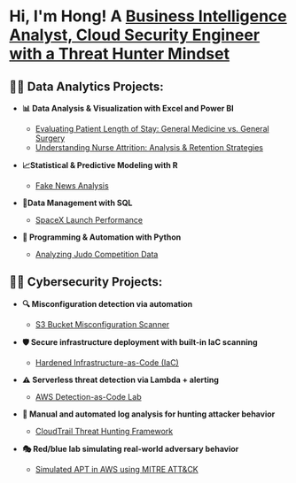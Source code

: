 <h1>Hi, I'm Hong! A <a href="https://www.linkedin.com/in/hong-t-tran/"> Business Intelligence Analyst, Cloud Security Engineer with a Threat Hunter Mindset </a>

<h2>👨‍💻 Data Analytics Projects: </h2>

- <b>📊 Data Analysis & Visualization with Excel and Power BI</b>
  - [Evaluating Patient Length of Stay: General Medicine vs. General Surgery](https://github.com/hongttran/Evaluating-Patient-Length-of-Stay-General-Medicine-vs.-General-Surgery/tree/main)
  - [Understanding Nurse Attrition: Analysis & Retention Strategies](https://github.com/hongttran/Underderstanding-Nurse-Attrition-Analysis-Retention-Strategies/tree/main)
 
- <b>📈Statistical & Predictive Modeling with R</b>
  - [Fake News Analysis](https://github.com/hongttran/Phishing-Email-Analysis)

- <b>💾Data Management with SQL </b>
  - [SpaceX Launch Performance](https://github.com/hongttran/SpaceX-Launch-Performance)

- <b>🐍 Programming & Automation with Python </b>
  - [Analyzing Judo Competition Data](https://github.com/hongttran/Analyzing-Judo-Competition-Data)

<h2>👨‍💻 Cybersecurity Projects: </h2>

- <b>🔍 Misconfiguration detection via automation</b>
  - [S3 Bucket Misconfiguration Scanner](https://github.com/hongttran/aws-s3-security-scanner)
 
- <b>🛡️ Secure infrastructure deployment with built-in IaC scanning</b>
  - [Hardened Infrastructure-as-Code (IaC)](https://github.com/hongttran/secure-aws-terraform-templates)

- <b>⚠️ Serverless threat detection via Lambda + alerting</b>
  - [AWS Detection-as-Code Lab](https://github.com/hongttran/aws-detection-as-code-lab)

- <b>🔎 Manual and automated log analysis for hunting attacker behavior </b>
  - [CloudTrail Threat Hunting Framework](https://github.com/hongttran/cloudtrail-threat-hunting-lab)

- <b>🎭 Red/blue lab simulating real-world adversary behavior</b>
  - [Simulated APT in AWS using MITRE ATT&CK](https://github.com/hongttran/aws-mitre-attack-simulation)

<!--
**joshmadakor1/joshmadakor1** is a ✨ _special_ ✨ repository because its `README.md` (this file) appears on your GitHub profile.

Here are some ideas to get you started:

- 🔭 I’m currently working on ...
- 🌱 I’m currently learning ...
- 👯 I’m looking to collaborate on ...
- 🤔 I’m looking for help with ...
- 💬 Ask me about ...
- 📫 How to reach me: ...
- 😄 Pronouns: ...
- ⚡ Fun fact: ...
-->
